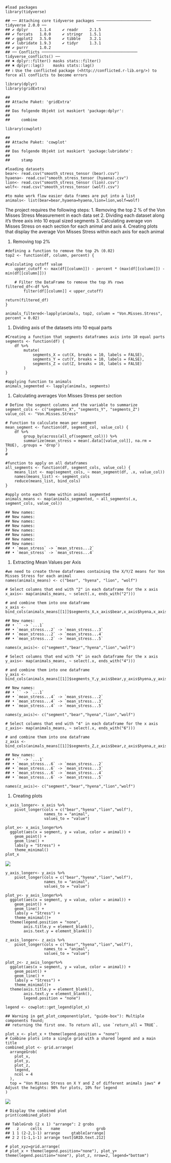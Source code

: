     #load packages
    library(tidyverse)

    ## ── Attaching core tidyverse packages ──────────────────────── tidyverse 2.0.0 ──
    ## ✔ dplyr     1.1.4     ✔ readr     2.1.5
    ## ✔ forcats   1.0.0     ✔ stringr   1.5.1
    ## ✔ ggplot2   3.5.0     ✔ tibble    3.2.1
    ## ✔ lubridate 1.9.3     ✔ tidyr     1.3.1
    ## ✔ purrr     1.0.2     
    ## ── Conflicts ────────────────────────────────────────── tidyverse_conflicts() ──
    ## ✖ dplyr::filter() masks stats::filter()
    ## ✖ dplyr::lag()    masks stats::lag()
    ## ℹ Use the conflicted package (<http://conflicted.r-lib.org/>) to force all conflicts to become errors

    library(dplyr)
    library(gridExtra)

    ## 
    ## Attache Paket: 'gridExtra'
    ## 
    ## Das folgende Objekt ist maskiert 'package:dplyr':
    ## 
    ##     combine

    library(cowplot)

    ## 
    ## Attache Paket: 'cowplot'
    ## 
    ## Das folgende Objekt ist maskiert 'package:lubridate':
    ## 
    ##     stamp

    #loading datasets
    bear<- read.csv("smooth_stress_tensor (bear).csv")
    hyaena<- read.csv("smooth_stress_tensor (hyaena).csv")
    lion<- read.csv("smooth_stress_tensor (lion).csv")
    wolf<- read.csv("smooth_stress_tensor (wolf).csv")

    #to make work flow easier data frames are put into a list
    animals<- list(bear=bear,hyaena=hyaena,lion=lion,wolf=wolf)

The project requires the following steps: 1. Removing the top 2 % of the
Von Misses Stress Measurement in each data set 2. Dividing each dataset
along it’s three axis into 10 equal sized segments 3. Calculating
average von Misses Stress on each section for each animal and axis 4.
Creating plots that display the average Von Misses Stress within each
axis for each animal

1.  Removing top 2%

<!-- -->

    #defining a function to remove the top 2% (0.02)
    top2 <- function(df, column, percent) {
      
    #calculating cutoff value 
        upper_cutoff <- max(df[[column]]) - percent * (max(df[[column]]) -min(df[[column]]))
        
        # Filter the DataFrame to remove the top X% rows
    filtered_df<-df %>%
            filter(df[[column]] < upper_cutoff)

    return(filtered_df)
    }

    animals_filtered<-lapply(animals, top2, column = "Von.Misses.Stress", percent = 0.02)

1.  Dividing axis of the datasets into 10 equal parts

<!-- -->

    #Creating a function that segments dataframes axis into 10 equal parts
    segments <- function(df) {
        df %>%
            mutate(
                segments_X = cut(X, breaks = 10, labels = FALSE),
                segments_Y = cut(Y, breaks = 10, labels = FALSE),
                segments_Z = cut(Z, breaks = 10, labels = FALSE)
            )
    }

    #applying function to animals 
    animals_segmented <- lapply(animals, segments)

1.  Calculating averages Von Misses Stress per section

<!-- -->

    # Define the segment columns and the variable to summarize
    segment_cols <- c("segments_X", "segments_Y", "segments_Z")
    value_col <- "Von.Misses.Stress"

    # Function to calculate mean per segment
    mean_segment <- function(df, segment_col, value_col) {
        df %>%
            group_by(across(all_of(segment_col))) %>%
            summarize(mean_stress = mean(.data[[value_col]], na.rm = TRUE), .groups = 'drop')
    }
    # 

    #function to apply on all dataframes
    all_segments <- function(df, segment_cols, value_col) {
        means_list <- map(segment_cols, ~ mean_segment(df, .x, value_col))
        names(means_list) <- segment_cols
        reduce(means_list, bind_cols)
    }

    #apply onto each frame within animal segmented
    animals_means <- map(animals_segmented, ~ all_segments(.x, segment_cols, value_col))

    ## New names:
    ## New names:
    ## New names:
    ## New names:
    ## New names:
    ## New names:
    ## New names:
    ## New names:
    ## • `mean_stress` -> `mean_stress...2`
    ## • `mean_stress` -> `mean_stress...4`

1.  Extracting Mean Values per Axis

<!-- -->

    #we need to create three dataframes containing the X/Y/Z means for Von Misses Stress for each animal
    names(animals_means) <- c("bear", "hyena", "lion", "wolf")

    # Select columns that end with "2" in each dataframe for the x axis
    x_axis<- map(animals_means, ~ select(.x, ends_with("2")))

    # and combine them into one dataframe
    x_axis <- bind_cols(animals_means[[1]]$segments_X,x_axis$bear,x_axis$hyena,x_axis$lion,x_axis$wolf)

    ## New names:
    ## • `` -> `...1`
    ## • `mean_stress...2` -> `mean_stress...3`
    ## • `mean_stress...2` -> `mean_stress...4`
    ## • `mean_stress...2` -> `mean_stress...5`

    names(x_axis)<- c("segment","bear","hyena","lion","wolf")

    # Select columns that end with "4" in each dataframe for the x axis
    y_axis<- map(animals_means, ~ select(.x, ends_with("4")))

    # and combine them into one dataframe
    y_axis <- bind_cols(animals_means[[1]]$segments_Y,y_axis$bear,y_axis$hyena,y_axis$lion,y_axis$wolf)

    ## New names:
    ## • `` -> `...1`
    ## • `mean_stress...4` -> `mean_stress...2`
    ## • `mean_stress...4` -> `mean_stress...3`
    ## • `mean_stress...4` -> `mean_stress...5`

    names(y_axis)<- c("segment","bear","hyena","lion","wolf")

    # Select columns that end with "4" in each dataframe for the x axis
    z_axis<- map(animals_means, ~ select(.x, ends_with("6")))

    # and combine them into one dataframe
    z_axis <- bind_cols(animals_means[[1]]$segments_Z,z_axis$bear,z_axis$hyena,z_axis$lion,z_axis$wolf)

    ## New names:
    ## • `` -> `...1`
    ## • `mean_stress...6` -> `mean_stress...2`
    ## • `mean_stress...6` -> `mean_stress...3`
    ## • `mean_stress...6` -> `mean_stress...4`
    ## • `mean_stress...6` -> `mean_stress...5`

    names(z_axis)<- c("segment","bear","hyena","lion","wolf")

1.  Creating plots

<!-- -->

    x_axis_longer<- x_axis %>%
        pivot_longer(cols = c("bear","hyena","lion","wolf"),
                     names_to = "animal",
                     values_to = "value")

    plot_x<- x_axis_longer%>%
      ggplot(aes(x = segment, y = value, color = animal)) +
        geom_point() +
        geom_line() +
        labs(y = "Stress") +
        theme_minimal()
    plot_x

![](janthiele7_files/figure-markdown_strict/unnamed-chunk-12-1.png)

    y_axis_longer<- y_axis %>%
        pivot_longer(cols = c("bear","hyena","lion","wolf"),
                     names_to = "animal",
                     values_to = "value")

    plot_y<- y_axis_longer%>%
      ggplot(aes(x = segment, y = value, color = animal)) +
        geom_point() +
        geom_line() +
        labs(y = "Stress") +
        theme_minimal()+
      theme(legend.position = "none",
            axis.title.y = element_blank(),  
            axis.text.y = element_blank())

    z_axis_longer<- z_axis %>%
        pivot_longer(cols = c("bear","hyena","lion","wolf"),
                     names_to = "animal",
                     values_to = "value")

    plot_z<- z_axis_longer%>%
      ggplot(aes(x = segment, y = value, color = animal)) +
        geom_point() +
        geom_line() +
        labs(y = "Stress") +
        theme_minimal()+
      theme(axis.title.y = element_blank(),  
            axis.text.y = element_blank(),
            legend.position = "none")

    legend <- cowplot::get_legend(plot_x)

    ## Warning in get_plot_component(plot, "guide-box"): Multiple components found;
    ## returning the first one. To return all, use `return_all = TRUE`.

    plot_x <- plot_x + theme(legend.position = "none")
    # Combine plots into a single grid with a shared legend and a main title
    combined_plot <- grid.arrange(
      arrangeGrob(
        plot_x,
        plot_y,
        plot_z,
        legend,
        ncol = 4
      ),
      top = "Von Misses Stress on X Y and Z of different animals jaws" # Adjust the heights: 90% for plots, 10% for legend
    )

![](janthiele7_files/figure-markdown_strict/unnamed-chunk-15-1.png)

    # Display the combined plot
    print(combined_plot)

    ## TableGrob (2 x 1) "arrange": 2 grobs
    ##   z     cells    name                grob
    ## 1 1 (2-2,1-1) arrange     gtable[arrange]
    ## 2 2 (1-1,1-1) arrange text[GRID.text.212]

    # plot_xyz=grid.arrange(
    # plot_x + theme(legend.position="none"), plot_y+ theme(legend.position="none"), plot_z, nrow=2, legend="bottom")
